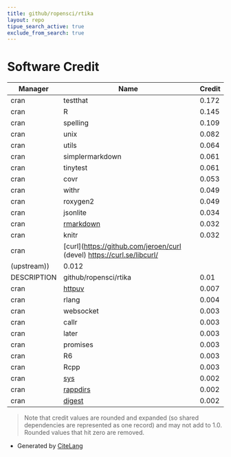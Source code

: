 ```yaml
---
title: github/ropensci/rtika
layout: repo
tipue_search_active: true
exclude_from_search: true
---
```

# Software Credit

|Manager|Name|Credit|
|-------|----|------|
|cran|testthat|0.172|
|cran|R|0.145|
|cran|spelling|0.109|
|cran|unix|0.082|
|cran|utils|0.064|
|cran|simplermarkdown|0.061|
|cran|tinytest|0.061|
|cran|covr|0.053|
|cran|withr|0.049|
|cran|roxygen2|0.049|
|cran|jsonlite|0.034|
|cran|[rmarkdown](https://github.com/rstudio/rmarkdown)|0.032|
|cran|knitr|0.032|
|cran|[curl](https://github.com/jeroen/curl (devel) https://curl.se/libcurl/
(upstream))|0.012|
|DESCRIPTION|github/ropensci/rtika|0.01|
|cran|[httpuv](https://github.com/rstudio/httpuv)|0.007|
|cran|rlang|0.004|
|cran|websocket|0.003|
|cran|callr|0.003|
|cran|later|0.003|
|cran|promises|0.003|
|cran|R6|0.003|
|cran|Rcpp|0.003|
|cran|[sys](https://github.com/jeroen/sys)|0.002|
|cran|[rappdirs](https://rappdirs.r-lib.org)|0.002|
|cran|[digest](https://github.com/eddelbuettel/digest)|0.002|


> Note that credit values are rounded and expanded (so shared dependencies are represented as one record) and may not add to 1.0. Rounded values that hit zero are removed.


- Generated by [CiteLang](https://github.com/vsoch/citelang)
